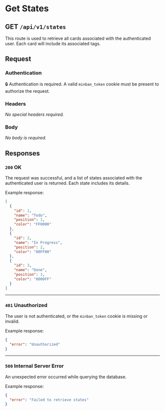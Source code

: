 # Get States

<h2><span class="color-get">GET</spam> <code>/api/v1/states</code></h2>

This route is used to retrieve all cards associated with the authenticated user. Each card will include its associated tags.

## Request

### Authentication
🔒 Authentication is required. A valid `minban_token` cookie must be present to authorize the request.

### Headers
_No special headers required._

### Body
_No body is required._

## Responses

### `200` OK

The request was successful, and a list of states associated with the authenticated user is returned. Each state includes its details.

Example response:

```json
[
  {
    "id": 1,
    "name": "Todo",
    "position": 1,
    "color": "FF0000"
  },
  {
    "id": 2,
    "name": "In Progress",
    "position": 2,
    "color": "00FF00"
  },
  {
    "id": 3,
    "name": "Done",
    "position": 3,
    "color": "0000FF"
  }
]
```

---

### `401` Unauthorized

The user is not authenticated, or the `minban_token` cookie is missing or invalid.

Example response:

```json
{
  "error": "Unauthorized"
}
```

---

### `500` Internal Server Error

An unexpected error occurred while querying the database.

Example response:

``` json
{
  "error": "Failed to retrieve states"
}
```